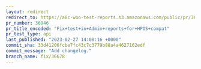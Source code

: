 ```yaml
---
layout: redirect
redirect_to: https://a8c-woo-test-reports.s3.amazonaws.com/public/pr/36946/api/index.html
pr_number: 36946
pr_title_encoded: "Fix+test+in+Admin+reports+for+HPOS+compat"
pr_test_type: api
last_published: "2023-02-27 14:08:16 +0000"
commit_sha: 33d41206fcbe7fc43c7c3779b88a4a4627162edf
commit_message: "Add changelog."
branch_name: fix/36678
---
```

